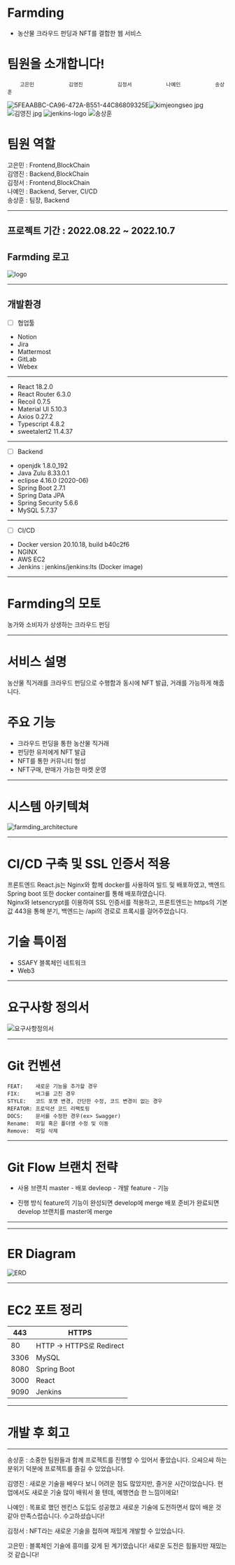 # Farmding
 - 농산물 크라우드 펀딩과 NFT를 결합한 웹 서비스

# 팀원을 소개합니다!
        고은민           김영진           김정서           나예인           송상훈

![5FEAABBC-CA96-472A-B551-44C86809325E](https://user-images.githubusercontent.com/63994962/194329474-58fedb22-42ce-4209-b217-3603d07673f5.jpg)![kimjeongseo jpg](https://user-images.githubusercontent.com/63994962/187566676-4b167d52-01b5-4845-8096-9d26ebe5cd9b.png) ![김영진 jpg](https://user-images.githubusercontent.com/63994962/187566679-0fbab3f4-627e-4483-9a06-912b6a29f5d0.jpg) ![jenkins-logo](https://user-images.githubusercontent.com/63994962/187566675-a38857c0-faf1-4d28-8dd0-363c73f10c58.png) ![송상훈](https://user-images.githubusercontent.com/63994962/187566682-5afcdd4b-5b77-44f3-97d0-d1e97c76ea19.jpg) 



# 팀원 역할
고은민 : Frontend,BlockChain <br>
김영진 : Backend,BlockChain<br>
김정서 : Frontend,BlockChain <br>
나예인 : Backend, Server, CI/CD <br>
송상훈 : 팀장, Backend <br>

<hr>

## 프로젝트 기간 : 2022.08.22 ~ 2022.10.7

## Farmding 로고
![logo](https://user-images.githubusercontent.com/24909625/194270436-ed98e5cd-c9b0-4ea6-8bb7-6a254017251e.png)
<hr>

## 개발환경

- [ ]  협업툴
- Notion
- Jira
- Mattermost
- GitLab
- Webex
----------------------------- 
- React 18.2.0
- React Router 6.3.0
- Recoil 0.7.5
- Material UI 5.10.3
- Axios 0.27.2
- Typescript 4.8.2
- sweetalert2 11.4.37

---

- [ ]  Backend
- openjdk 1.8.0_192
- Java Zulu 8.33.0.1
- eclipse 4.16.0 (2020-06)
- Spring Boot 2.7.1
- Spring Data JPA
- Spring Security 5.6.6
- MySQL 5.7.37

---

- [ ]  CI/CD
- Docker version 20.10.18, build b40c2f6
- NGINX
- AWS EC2
- Jenkins : jenkins/jenkins:lts (Docker image)

---

# Farmding의 모토
농가와 소비자가 상생하는 크라우드 펀딩

<hr>

# 서비스 설명
농산물 직거래를 크라우드 펀딩으로 수행함과 동시에 NFT 발급, 거래를 가능하게 해줍니다.

# 주요 기능
- 크라우드 펀딩을 통한 농산물 직거래
- 펀딩한 유저에게 NFT 발급
- NFT를 통한 커뮤니티 형성
- NFT구매, 판매가 가능한 마켓 운영
<hr>

# 시스템 아키텍쳐
![farmding_architecture](https://user-images.githubusercontent.com/63994962/194330471-5e510426-bd38-464b-ae0b-328518388c12.png)

<hr>

# CI/CD 구축 및 SSL 인증서 적용
프론트엔드 React.js는 Nginx와 함께 docker를 사용하여 빌드 및 배포하였고, 백엔드 Spring boot 또한 docker container를 통해 배포하였습니다. 
<br>
Nginx와 letsencrypt를 이용하여 SSL 인증서를 적용하고, 프론트엔드는 https의 기본값 443을 통해 분기, 백엔드는 /api의 경로로 프록시를 걸어주었습니다.

# 기술 특이점
- SSAFY 블록체인 네트워크
- Web3
<hr>

# 요구사항 정의서
![요구사항정의서](https://user-images.githubusercontent.com/24909625/194271765-e88b192a-3c46-45bc-ad34-17a11a12ef68.PNG)
<hr>

# Git 컨벤션

```
FEAT:    새로운 기능을 추가할 경우
FIX:     버그를 고친 경우
STYLE:   코드 포맷 변경, 간단한 수정, 코드 변경이 없는 경우
REFATOR: 프로덕션 코드 리팩토링
DOCS:    문서를 수정한 경우(ex> Swagger)
Rename:  파일 혹은 폴더명 수정 및 이동
Remove:  파일 삭제
```

<hr>

# Git Flow 브랜치 전략
- 사용 브랜치
master - 배포
devleop - 개발
feature - 기능

- 진행 방식
feature의 기능이 완성되면 develop에 merge
배포 준비가 완료되면 develop 브랜치를 master에 merge

<hr>


<hr>

# ER Diagram
![ERD](https://user-images.githubusercontent.com/63994962/194330689-d4938b16-e96d-41c1-a76b-c340184438ac.png)

<hr>

# EC2 포트 정리
|443 | HTTPS|
|-|-|
|80 | HTTP -> HTTPS로 Redirect|
|3306 | MySQL|
|8080 | Spring Boot |
|3000 | React |
|9090 | Jenkins|

<hr>

# 개발 후 회고
<hr>

송상훈 : 소중한 팀원들과 함께 프로젝트를 진행할 수 있어서 좋았습니다. 으쌰으쌰 하는 분위기 덕분에 프로젝트를 즐길 수 있었습니다.<br>

김영진 : 새로운 기술을 배우다 보니 어려운 점도 많았지만, 즐거운 시간이었습니다. 현업에서도 새로운 기술 많이 배워서 쓸 텐데, 예행연습 한 느낌이에요!<br>

나예인 : 목표로 했던 젠킨스 도입도 성공했고 새로운 기술에 도전하면서 많이 배운 것 같아 만족스럽습니다. 수고하셨습니다! <br>

김정서 : NFT라는 새로운 기술을 접하며 재밌게 개발할 수 있었습니다.<br>

고은민 : 블록체인 기술에 흥미를 갖게 된 계기였습니다! 새로운 도전은 힘들지만 재밌는 것 같습니다! <br>
